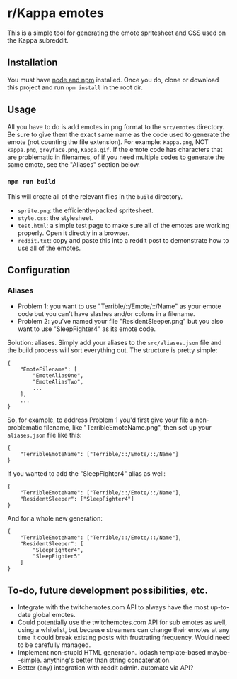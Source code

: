 # r/Kappa emotes
This is a simple tool for generating the emote spritesheet and CSS used on the Kappa subreddit.

## Installation
You must have [node and npm](https://docs.npmjs.com/getting-started/installing-node) installed. Once you do, clone or download this project and run `npm install` in the root dir.

## Usage
All you have to do is add emotes in png format to the `src/emotes` directory. Be sure to give them the exact same name as the code used to generate the emote (not counting the file extension). For example: `Kappa.png`, NOT  `kappa.png`, `greyface.png`, `Kappa.gif`. If the emote code has characters that are problematic in filenames, of if you need multiple codes to generate the same emote, see the "Aliases" section below.

### `npm run build`
This will create all of the relevant files in the `build` directory.

- `sprite.png`: the efficiently-packed spritesheet.
- `style.css`: the stylesheet.
- `test.html`: a simple test page to make sure all of the emotes are working properly. Open it directly in a browser.
- `reddit.txt`: copy and paste this into a reddit post to demonstrate how to use all of the emotes.

## Configuration

### Aliases

- Problem 1: you want to use "Terrible/::/Emote/::/Name" as your emote code but you can't have slashes and/or colons in a filename.
- Problem 2: you've named your file "ResidentSleeper.png" but you also want to use "SleepFighter4" as its emote code.

Solution: aliases. Simply add your aliases to the `src/aliases.json` file and the build process will sort everything out. The structure is pretty simple:

    {
        "EmoteFilename": [
            "EmoteAliasOne",
            "EmoteAliasTwo",
            ...
        ],
        ...
    }

So, for example, to address Problem 1 you'd first give your file a non-problematic filename, like "TerribleEmoteName.png", then set up your `aliases.json` file like this:

    {
        "TerribleEmoteName": ["Terrible/::/Emote/::/Name"]
    }

If you wanted to add the "SleepFighter4" alias as well:

    {
        "TerribleEmoteName": ["Terrible/::/Emote/::/Name"],
        "ResidentSleeper": ["SleepFighter4"]
    }

And for a whole new generation:

    {
        "TerribleEmoteName": ["Terrible/::/Emote/::/Name"],
        "ResidentSleeper": [
            "SleepFighter4",
            "SleepFighter5"
        ]
    }

## To-do, future development possibilities, etc.

- Integrate with the twitchemotes.com API to always have the most up-to-date global emotes.
- Could potentially use the twitchemotes.com API for sub emotes as well, using a whitelist, but because streamers can change their emotes at any time it could break existing posts with frustrating frequency. Would need to be carefully managed.
- Implement non-stupid HTML generation. lodash template-based maybe--simple. anything's better than string concatenation.
- Better (any) integration with reddit admin. automate via API?
